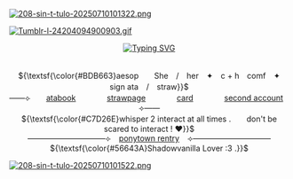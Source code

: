 <p align="center"> 
    <p align="center">

 [![208-sin-t-tulo-20250710101322.png](https://i.postimg.cc/gc43FGnr/208-sin-t-tulo-20250710101322.png)](https://postimg.cc/0rMz7RGq)
 
[![Tumblr-l-24204094900903.gif](https://i.postimg.cc/GpPMw6WK/Tumblr-l-24204094900903.gif)](https://postimg.cc/wtv5D4TR)
</p>

<p align="center">
<a href="https://git.io/typing-svg"><img src="https://readme-typing-svg.demolab.com?font=Permanent+Marker&pause=1000&color=9AA65F&width=435&lines=+++Please...+let+me+your+friend.;+++++++++++++++Friend...%3F;++++++++++++++++++...!!!;++++++++++++CURSE+YOU!!!;++++++++You+know+NOTHING!;++++++++You+are+NOTHING!" alt="Typing SVG" /></a>
</p>

<p align="center">
   <br> ${\textsf{\color{#BDB663}aesop　　She　/　her　✦　c + h　comf　✦　sign ata　/　straw}}$ 
 <br>
  ——⟣　　<a href="https://foolsumbra.atabook.org/">atabook</a>　　　　<a href="https://aesvic.straw.page">strawpage</a>　　　　<a href="https://hallooangeredfisheh.carrd.co">card</a>　　　　<a href="https://github.com/appledeception">second account</a>　　⟢——
     <br> ${\textsf{\color{#C7D26E}whisper 2 interact at all times .　　don't be scared to interact ! ♥}}$ 
 <br>
   ——————————⟣⠀ <a href="https://rentry.co/shadow-peach">ponytown rentry</a> ⠀⟢——————————
         <br> ${\textsf{\color{#56643A}Shadowvanilla Lover :3 .}}$ 
 <br>
  </p>

<p align="center">
    
[![208-sin-t-tulo-20250710101522.png](https://i.postimg.cc/QdctDq0S/208-sin-t-tulo-20250710101522.png)](https://postimg.cc/Wdbj60RJ)
</p>


<p align="center">
